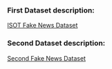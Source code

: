 <h3> First Dataset description: </h3>
<a href="https://www.uvic.ca/ecs/ece/isot/assets/docs/ISOT_Fake_News_Dataset_ReadMe.pdf"> ISOT Fake News Dataset </a>

<h3> Second Dataset description: </h3>
<a href="https://www.kaggle.com/datasets/jruvika/fake-news-detection?datasetId=6410"> Second Fake News Dataset </a>
